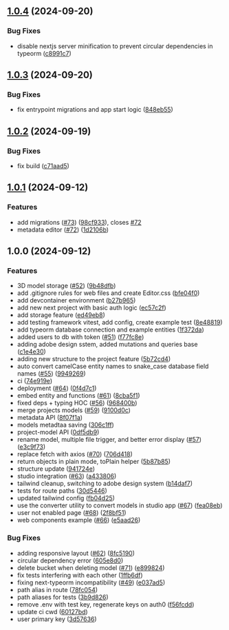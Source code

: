 ## [1.0.4](https://github.com/MetacityTools/Studio/compare/v1.0.3...v1.0.4) (2024-09-20)

### Bug Fixes

* disable nextjs server minification to prevent circular dependencies in typeorm ([c8991c7](https://github.com/MetacityTools/Studio/commit/c8991c7cc794ba1141d8d824d4eec42f382f252d))
## [1.0.3](https://github.com/MetacityTools/Studio/compare/v1.0.2...v1.0.3) (2024-09-20)

### Bug Fixes

* fix entrypoint migrations and app start logic ([848eb55](https://github.com/MetacityTools/Studio/commit/848eb55a91649616d29526b16837074e45a75660))
## [1.0.2](https://github.com/MetacityTools/Studio/compare/v1.0.1...v1.0.2) (2024-09-19)

### Bug Fixes

* fix build ([c71aad5](https://github.com/MetacityTools/Studio/commit/c71aad5e51ef76f0b587f8700113023554f16691))
## [1.0.1](https://github.com/MetacityTools/Studio/compare/v1.0.0...v1.0.1) (2024-09-12)

### Features

* add migrations ([#73](https://github.com/MetacityTools/Studio/issues/73)) ([98cf933](https://github.com/MetacityTools/Studio/commit/98cf933c3c59ba1525726e2eeccb75776f6f00c4)), closes [#72](https://github.com/MetacityTools/Studio/issues/72)
* metadata editor ([#72](https://github.com/MetacityTools/Studio/issues/72)) ([1d2106b](https://github.com/MetacityTools/Studio/commit/1d2106bcb92e730e32efe479687c117e2156005f))

## 1.0.0 (2024-09-12)

### Features

* 3D model storage ([#52](https://github.com/MetacityTools/Studio/issues/52)) ([9b48dfb](https://github.com/MetacityTools/Studio/commit/9b48dfba3b71be07ae693c27649318782d5b0905))
* add .gitignore rules for web files and create Editor.css ([bfe04f0](https://github.com/MetacityTools/Studio/commit/bfe04f0e9a144e0d7d975fd6c7a711354a110c87))
* add devcontainer environment ([b27b965](https://github.com/MetacityTools/Studio/commit/b27b96552216be535ad466608496d36cebfb479c))
* add new next project with basic auth logic ([ec57c2f](https://github.com/MetacityTools/Studio/commit/ec57c2fd57ac5b45d846ed3c343997e28168ed3e))
* add storage feature ([ed49eb8](https://github.com/MetacityTools/Studio/commit/ed49eb8be91e8f8cb5e2f0094f942b2e8650f622))
* add testing framework vitest, add config, create example test ([8e48819](https://github.com/MetacityTools/Studio/commit/8e48819c9d2ab51ca732ec854c80d165c3f06548))
* add typeorm database connection and example entities ([1f372da](https://github.com/MetacityTools/Studio/commit/1f372dabf3cc29b015073a32e9d3877f281b833f))
* added users to db with token ([#51](https://github.com/MetacityTools/Studio/issues/51)) ([f77fc8e](https://github.com/MetacityTools/Studio/commit/f77fc8ea018e7e8df2335cd0549401652b548d9f))
* adding adobe design sstem, added mutations and queries base ([c1e4e30](https://github.com/MetacityTools/Studio/commit/c1e4e300acad4e43bc6e0cb853ade533b85ec2ed))
* adding new structure to the project feature ([5b72cd4](https://github.com/MetacityTools/Studio/commit/5b72cd4d1aa545e45400b1110e89648b1dfd549b))
* auto convert camelCase entity names to snake_case database field names ([#55](https://github.com/MetacityTools/Studio/issues/55)) ([9949269](https://github.com/MetacityTools/Studio/commit/994926941d68a3580747f8e21091de5cba47e97c))
* ci ([74e919e](https://github.com/MetacityTools/Studio/commit/74e919e8c63415cf22e3b5c4a41fb6313fb23254))
* deployment ([#64](https://github.com/MetacityTools/Studio/issues/64)) ([0f4d7c1](https://github.com/MetacityTools/Studio/commit/0f4d7c173bb34115678ec458ed53ea5cae6a1850))
* embed entity and functions ([#61](https://github.com/MetacityTools/Studio/issues/61)) ([8cba5f1](https://github.com/MetacityTools/Studio/commit/8cba5f1b1641ff034aef97b20be4530ab2d931d2))
* fixed deps + typing HOC ([#56](https://github.com/MetacityTools/Studio/issues/56)) ([968400b](https://github.com/MetacityTools/Studio/commit/968400bf82622be357676e51434e1a2e7f38930f))
* merge projects models ([#59](https://github.com/MetacityTools/Studio/issues/59)) ([9100d0c](https://github.com/MetacityTools/Studio/commit/9100d0c3c88bafc4c43b46986d37c7028443184c))
* metadata API ([8f07f1a](https://github.com/MetacityTools/Studio/commit/8f07f1af2bc62026a91c14d13cf5897d3b6a565e))
* models metadtaa saving ([306c1ff](https://github.com/MetacityTools/Studio/commit/306c1ff3a18e13137e23b633b5486e73b752df0c))
* project-model API ([0df5db9](https://github.com/MetacityTools/Studio/commit/0df5db9c81e20e47b1b9c38a027c6034af0c63fb))
* rename model, multiple file trigger, and better error display ([#57](https://github.com/MetacityTools/Studio/issues/57)) ([e3c9f73](https://github.com/MetacityTools/Studio/commit/e3c9f733193c9d32a1297080e147d81ef8aec1e8))
* replace fetch with axios ([#70](https://github.com/MetacityTools/Studio/issues/70)) ([706d418](https://github.com/MetacityTools/Studio/commit/706d418c73f4f960c4b2a9f02a171f9758a457b0))
* return objects in plain mode, toPlain helper ([5b87b85](https://github.com/MetacityTools/Studio/commit/5b87b851ae8dbc6b4f12492aa8b8c270d637f7ea))
* structure update ([941724e](https://github.com/MetacityTools/Studio/commit/941724eb2b8927aabb0af7c9733a9811e8bb4b0b))
* studio integration ([#63](https://github.com/MetacityTools/Studio/issues/63)) ([a433806](https://github.com/MetacityTools/Studio/commit/a43380692f019ceb64e2b65a0f4cbd8c66f59866))
* tailwind cleanup, switching to adobe design system ([b14daf7](https://github.com/MetacityTools/Studio/commit/b14daf768b76aa65783587c49f86b5a16ba1f98a))
* tests for route paths ([30d5446](https://github.com/MetacityTools/Studio/commit/30d5446d80d09553f5a80d57b155c6d4c202f188))
* updated tailwind config ([fb04d25](https://github.com/MetacityTools/Studio/commit/fb04d25775b5b0fffbdc0e38d7fdd0640e807b93))
* use the converter utility to convert models in studio app ([#67](https://github.com/MetacityTools/Studio/issues/67)) ([fea08eb](https://github.com/MetacityTools/Studio/commit/fea08eb5f8b04f9e2fd65afc56edcc56743fcdd9))
* user not enabled page ([#68](https://github.com/MetacityTools/Studio/issues/68)) ([2f8bf51](https://github.com/MetacityTools/Studio/commit/2f8bf518c8f32eb69f1c2e1a5437c492962655e4))
* web components example ([#66](https://github.com/MetacityTools/Studio/issues/66)) ([e5aad26](https://github.com/MetacityTools/Studio/commit/e5aad260b802172965babe1aee997da39e948219))

### Bug Fixes

* adding responsive layout ([#62](https://github.com/MetacityTools/Studio/issues/62)) ([8fc5190](https://github.com/MetacityTools/Studio/commit/8fc5190fc94cb795ddf61c3ac013dee2d0b5cd2a))
* circular dependency error ([605e8d0](https://github.com/MetacityTools/Studio/commit/605e8d0f0140e581c824549d576ef0242fd31a1e))
* delete bucket when deleting model ([#71](https://github.com/MetacityTools/Studio/issues/71)) ([e899824](https://github.com/MetacityTools/Studio/commit/e899824ae4b7f3b597de82a78fd457ab23ae230e))
* fix tests interfering with each other ([1ffb6df](https://github.com/MetacityTools/Studio/commit/1ffb6df7ddbf36ef7011e0009409a8087724fbf6))
* fixing next-typeorm incompatibility ([#49](https://github.com/MetacityTools/Studio/issues/49)) ([e037ad5](https://github.com/MetacityTools/Studio/commit/e037ad5a73b0dbc45aab037666466559c78bd1b7))
* path alias in route ([78fc054](https://github.com/MetacityTools/Studio/commit/78fc05432ef18621390d9054ed71a27b5e3d0c6b))
* path aliases for tests ([3b9d826](https://github.com/MetacityTools/Studio/commit/3b9d826f8fca756e324ea32f8318ce2041eff644))
* remove .env with test key, regenerate keys on auth0 ([f56fcdd](https://github.com/MetacityTools/Studio/commit/f56fcddf5dcf5c10487a9aa4a62e1789f14d5c8a))
* update ci cwd ([60127bd](https://github.com/MetacityTools/Studio/commit/60127bde24084955b1f9e2fb2c3887b0b3f62f76))
* user primary key ([3d57636](https://github.com/MetacityTools/Studio/commit/3d57636725907ebae19d2b6eef3aecc28f01e2fa))
